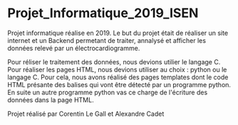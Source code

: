 # Projet_Informatique_2019_ISEN

Projet informatique réalise en 2019. Le but du projet était de réaliser un site internet et un Backend permetant de traiter, annalysé et afficher les données relevé par un électrocardiogramme. 

Pour réliser le traitement des données, nous devions utilier le langage C. Pour réaliser les pages HTML, nous devions utiliser au choix : python ou le langage C. Pour cela, nous avons réalisé des pages templates dont le code HTML présante des balises qui vont être détecté par un programme python. En suite un autre programme python vas ce charge de l'écriture des données dans la page HTML.

Projet réalisé par Corentin Le Gall et Alexandre Cadet
